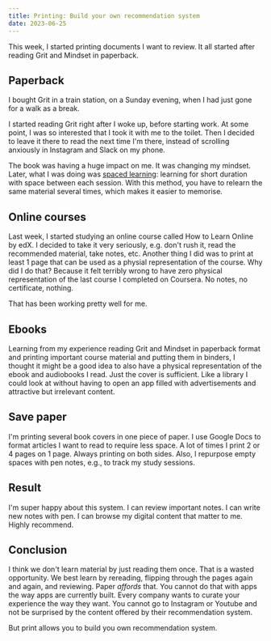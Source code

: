 ```yaml
---
title: Printing: Build your own recommendation system
date: 2023-06-25
---
```


This week, I started printing documents I want to review. It all started after reading Grit and Mindset in paperback.

## Paperback

I bought Grit in a train station, on a Sunday evening, when I had just gone for a walk as a break.

I started reading Grit right after I woke up, before starting work. At some point, I was so interested that I took it with me to the toilet. Then I decided to leave it there to read the next time I'm there, instead of scrolling anxiously in Instagram and Slack on my phone.

The book was having a huge impact on me. It was changing my mindset.  Later, what I was doing was [spaced learning](blog/src/cython.md): learning for short duration with space between each session. With this method, you have to relearn the same material several times, which makes it easier to memorise.

## Online courses

Last week, I started studying an online course called How to Learn Online by edX. I decided to take it very seriously, e.g. don't rush it, read the recommended material, take notes, etc. Another thing I did was to print at least 1 page that can be used as a physial representation of the course. Why did I do that? Because it felt terribly wrong to have zero physical representation of the last course I completed on Coursera. No notes, no certificate, nothing.

That has been working pretty well for me.

## Ebooks

Learning from my experience reading Grit and Mindset in paperback format and printing important course material and putting them in binders, I thought it might be a good idea to also have a physical representation of the ebook and audiobooks I read. Just the cover is sufficient. Like a library I could look at without having to open an app filled with advertisements and attractive but irrelevant content.


## Save paper

I'm printing several book covers in one piece of paper. I use Google Docs to format articles I want to read to require less space. A lot of times I print 2 or 4 pages on 1 page. Always printing on both sides. Also, I repurpose empty spaces with pen notes, e.g., to track my study sessions.

## Result

I'm super happy about this system. I can review important notes. I can write new notes with pen. I can browse my digital content that matter to me. Highly recommend.

## Conclusion

I think we don't learn material by just reading them once. That is a wasted opportunity. We best learn by rereading, flipping through the pages again and again, and reviewing. Paper *affords* that. You cannot do that with apps the way apps are currently built. Every company wants to curate your experience the way they want. You cannot go to Instagram or Youtube and not be surprised by the content offered by their recommendation system.

But print allows you to build you own recommendation system.